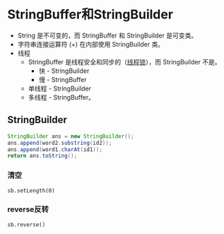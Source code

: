 # StringBuffer和StringBuilder

* String 是不可变的，而 StringBuffer 和 StringBuilder 是可变类。
* 字符串连接运算符 (+) 在内部使用 StringBuilder 类。
* 线程
  * StringBuffer 是线程安全和同步的（[线程锁](线程锁.md)），而 StringBuilder 不是。 
    * 快 - StringBuilder
    * 慢 - StringBuffer
  * 单线程 - StringBuilder
  * 多线程 - StringBuffer。


## StringBuilder
```java
StringBuilder ans = new StringBuilder();
ans.append(word2.substring(id2));
ans.append(word1.charAt(id1));
return ans.toString();
```

### 清空
`sb.setLength(0)`

### reverse反转
`sb.reverse()`